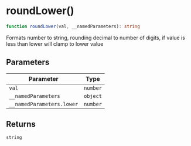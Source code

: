 # roundLower()

```ts
function roundLower(val, __namedParameters): string
```

Formats number to string, rounding decimal to number of digits, if value is less than lower will clamp to lower value

## Parameters

| Parameter | Type |
| ------ | ------ |
| `val` | `number` |
| `__namedParameters` | `object` |
| `__namedParameters.lower` | `number` |

## Returns

`string`
